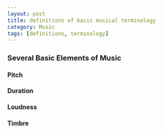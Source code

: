 ```yaml
---
layout: post
title: definitions of basic musical terminology
category: Music
tags: [definitions, terminology]
---
```


### Several Basic Elements of Music

#### Pitch

#### Duration

#### Loudness

#### Timbre





